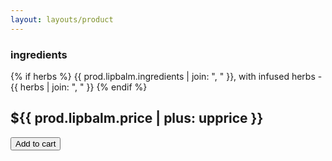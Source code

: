 ```yaml
---
layout: layouts/product
---
```

### ingredients
{% if herbs %}
  {{ prod.lipbalm.ingredients | join: ", " }}, with infused herbs - {{ herbs | join: ", " }}
{% endif %}

## ${{ prod.lipbalm.price | plus: upprice }}
<button class="btn snipcart-add-item"
  data-item-id="{{ sku }}"
  data-item-price="{{ prod.lipbalm.price | plus: upprice }}"
  data-item-weight="{{ prod.lipbalm.weight }}"
  data-item-length="{{ prod.lipbalm.length }}"
  data-item-height="{{ prod.lipbalm.height }}"
  data-item-width="{{ prod.lipbalm.width }}"
  data-item-url="{{ settings.site_url }}{{ prod.lipbalm.url}}{{ url }}"
  data-item-description="{{ short }}"
  data-item-image="/assets/img/shop/{{ img.thumb }}"
  data-item-name="{{ title }}"
  data-item-custom1-name="Flavors"
  data-item-custom1-options="{{ prod.lipbalm.vars }}"><i class="fa-duotone fa-cart-plus"></i> Add to cart</button>
